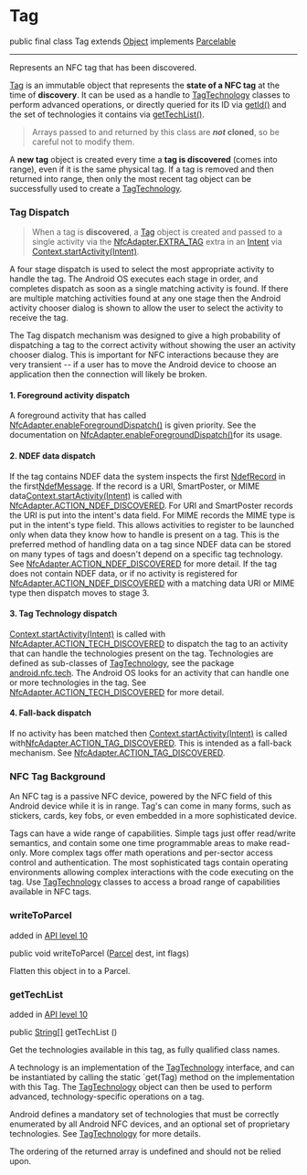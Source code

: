 

 # Tag

public final class Tag  extends  [Object](https://developer.android.com/reference/java/lang/Object.html?hl=CA) implements  [Parcelable](https://developer.android.com/reference/android/os/Parcelable.html?hl=CA) 

  
----------

Represents an NFC tag that has been discovered.

[Tag](https://developer.android.com/reference/android/nfc/Tag.html?hl=CA)  is an immutable object that represents the **state of a NFC tag** at the time of **discovery**. It can be used as a handle to  [TagTechnology](https://developer.android.com/reference/android/nfc/tech/TagTechnology.html?hl=CA)  classes to perform advanced operations, or directly queried for its ID via  [getId()](https://developer.android.com/reference/android/nfc/Tag.html?hl=CA#getId())  and the set of technologies it contains via  [getTechList()](https://developer.android.com/reference/android/nfc/Tag.html?hl=CA#getTechList()). 
> Arrays passed to and returned by this class are  **_not_  cloned**, so be careful not to modify them.

A **new tag** object is created every time a **tag is discovered** (comes into range), even if it is the same physical tag. If a tag is removed and then returned into range, then only the most recent tag object can be successfully used to create a  [TagTechnology](https://developer.android.com/reference/android/nfc/tech/TagTechnology.html?hl=CA).

### Tag Dispatch

>When a tag is **discovered**, a [Tag](https://developer.android.com/reference/android/nfc/Tag.html?hl=CA) object is created and passed to a single activity via the [NfcAdapter.EXTRA_TAG](https://developer.android.com/reference/android/nfc/NfcAdapter.html?hl=CA#EXTRA_TAG) extra in an [Intent](https://developer.android.com/reference/android/content/Intent.html?hl=CA) via [Context.startActivity(Intent)](https://developer.android.com/reference/android/content/Context.html?hl=CA#startActivity(android.content.Intent)). 

A four stage dispatch is used to select the most appropriate activity to handle the tag. The Android OS executes each stage in order, and completes dispatch as soon as a single matching activity is found. If there are multiple matching activities found at any one stage then the Android activity chooser dialog is shown to allow the user to select the activity to receive the tag.

The Tag dispatch mechanism was designed to give a high probability of dispatching a tag to the correct activity without showing the user an activity chooser dialog. This is important for NFC interactions because they are very transient -- if a user has to move the Android device to choose an application then the connection will likely be broken.

#### 1. Foreground activity dispatch

A foreground activity that has called [NfcAdapter.enableForegroundDispatch()](https://developer.android.com/reference/android/nfc/NfcAdapter.html?hl=CA#enableForegroundDispatch(android.app.Activity,%20android.app.PendingIntent,%20android.content.IntentFilter[],%20java.lang.String[][])) is given priority. See the documentation on [NfcAdapter.enableForegroundDispatch()](https://developer.android.com/reference/android/nfc/NfcAdapter.html?hl=CA#enableForegroundDispatch(android.app.Activity,%20android.app.PendingIntent,%20android.content.IntentFilter[],%20java.lang.String[][]))for its usage.

#### 2. NDEF data dispatch

If the tag contains NDEF data the system inspects the first [NdefRecord](https://developer.android.com/reference/android/nfc/NdefRecord.html?hl=CA) in the first[NdefMessage](https://developer.android.com/reference/android/nfc/NdefMessage.html?hl=CA). If the record is a URI, SmartPoster, or MIME data[Context.startActivity(Intent)](https://developer.android.com/reference/android/content/Context.html?hl=CA#startActivity(android.content.Intent)) is called with [NfcAdapter.ACTION_NDEF_DISCOVERED](https://developer.android.com/reference/android/nfc/NfcAdapter.html?hl=CA#ACTION_NDEF_DISCOVERED). For URI and SmartPoster records the URI is put into the intent's data field. For MIME records the MIME type is put in the intent's type field. This allows activities to register to be launched only when data they know how to handle is present on a tag. This is the preferred method of handling data on a tag since NDEF data can be stored on many types of tags and doesn't depend on a specific tag technology. See [NfcAdapter.ACTION_NDEF_DISCOVERED](https://developer.android.com/reference/android/nfc/NfcAdapter.html?hl=CA#ACTION_NDEF_DISCOVERED) for more detail. If the tag does not contain NDEF data, or if no activity is registered for [NfcAdapter.ACTION_NDEF_DISCOVERED](https://developer.android.com/reference/android/nfc/NfcAdapter.html?hl=CA#ACTION_NDEF_DISCOVERED) with a matching data URI or MIME type then dispatch moves to stage 3.

#### 3. Tag Technology dispatch

[Context.startActivity(Intent)](https://developer.android.com/reference/android/content/Context.html?hl=CA#startActivity(android.content.Intent)) is called with [NfcAdapter.ACTION_TECH_DISCOVERED](https://developer.android.com/reference/android/nfc/NfcAdapter.html?hl=CA#ACTION_TECH_DISCOVERED) to dispatch the tag to an activity that can handle the technologies present on the tag. Technologies are defined as sub-classes of [TagTechnology](https://developer.android.com/reference/android/nfc/tech/TagTechnology.html?hl=CA), see the package [android.nfc.tech](https://developer.android.com/reference/android/nfc/tech/package-summary.html?hl=CA). The Android OS looks for an activity that can handle one or more technologies in the tag. See [NfcAdapter.ACTION_TECH_DISCOVERED](https://developer.android.com/reference/android/nfc/NfcAdapter.html?hl=CA#ACTION_TECH_DISCOVERED) for more detail.

#### 4. Fall-back dispatch

If no activity has been matched then [Context.startActivity(Intent)](https://developer.android.com/reference/android/content/Context.html?hl=CA#startActivity(android.content.Intent)) is called with[NfcAdapter.ACTION_TAG_DISCOVERED](https://developer.android.com/reference/android/nfc/NfcAdapter.html?hl=CA#ACTION_TAG_DISCOVERED). This is intended as a fall-back mechanism. See [NfcAdapter.ACTION_TAG_DISCOVERED](https://developer.android.com/reference/android/nfc/NfcAdapter.html?hl=CA#ACTION_TAG_DISCOVERED).

### NFC Tag Background

An NFC tag is a passive NFC device, powered by the NFC field of this Android device while it is in range. Tag's can come in many forms, such as stickers, cards, key fobs, or even embedded in a more sophisticated device.

Tags can have a wide range of capabilities. Simple tags just offer read/write semantics, and contain some one time programmable areas to make read-only. More complex tags offer math operations and per-sector access control and authentication. The most sophisticated tags contain operating environments allowing complex interactions with the code executing on the tag. Use  [TagTechnology](https://developer.android.com/reference/android/nfc/tech/TagTechnology.html?hl=CA)  classes to access a broad range of capabilities available in NFC tags.








### writeToParcel

added in  [API level 10](https://developer.android.com/guide/topics/manifest/uses-sdk-element.html?hl=CA#ApiLevels)

public void writeToParcel ([Parcel](https://developer.android.com/reference/android/os/Parcel.html?hl=CA) dest,
                int flags)

Flatten this object in to a Parcel.





### getTechList

added in  [API level 10](https://developer.android.com/guide/topics/manifest/uses-sdk-element.html?hl=CA#ApiLevels)

public [String[]](https://developer.android.com/reference/java/lang/String.html?hl=CA) getTechList ()

Get the technologies available in this tag, as fully qualified class names.

A technology is an implementation of the  [TagTechnology](https://developer.android.com/reference/android/nfc/tech/TagTechnology.html?hl=CA)  interface, and can be instantiated by calling the static  `get(Tag)  method on the implementation with this Tag. The  [TagTechnology](https://developer.android.com/reference/android/nfc/tech/TagTechnology.html?hl=CA)  object can then be used to perform advanced, technology-specific operations on a tag.

Android defines a mandatory set of technologies that must be correctly enumerated by all Android NFC devices, and an optional set of proprietary technologies. See  [TagTechnology](https://developer.android.com/reference/android/nfc/tech/TagTechnology.html?hl=CA)  for more details.

The ordering of the returned array is undefined and should not be relied upon.
<!--stackedit_data:
eyJoaXN0b3J5IjpbLTEzNDQxNDgwOTldfQ==
-->